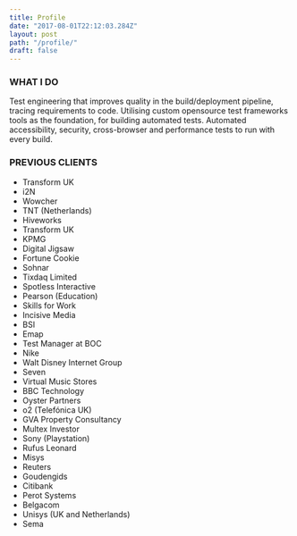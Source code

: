 ```yaml
---
title: Profile
date: "2017-08-01T22:12:03.284Z"
layout: post
path: "/profile/"
draft: false
---
```


### WHAT I DO

Test engineering that improves quality in the build/deployment pipeline, tracing requirements to code.
Utilising custom opensource test frameworks tools as the foundation, for building automated tests.
Automated accessibility, security, cross-browser and performance tests to run with every build.

### PREVIOUS CLIENTS

* Transform UK
* i2N
* Wowcher
* TNT (Netherlands)
* Hiveworks
* Transform UK
* KPMG
* Digital Jigsaw
* Fortune Cookie
* Sohnar
* Tixdaq Limited
* Spotless Interactive
* Pearson (Education)
* Skills for Work
* Incisive Media
* BSI
* Emap
* Test Manager at BOC
* Nike
* Walt Disney Internet Group
* Seven
* Virtual Music Stores
* BBC Technology
* Oyster Partners
* o2 (Telefónica UK)
* GVA Property Consultancy
* Multex Investor
* Sony (Playstation)
* Rufus Leonard
* Misys
* Reuters
* Goudengids
* Citibank
* Perot Systems
* Belgacom
* Unisys (UK and Netherlands)
* Sema

